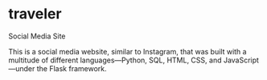 # traveler
Social Media Site

This is a social media website, similar to Instagram, that was built with a multitude of different languages—Python, SQL, HTML, CSS, and JavaScript—under the Flask framework.
